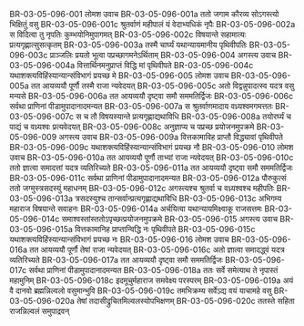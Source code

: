 BR-03-05-096-001	लोमश उवाच
BR-03-05-096-001a	ततो जगाम कौरव्य सोऽगस्त्यो भिक्षितुं वसु
BR-03-05-096-001c	श्रुतर्वाणं महीपालं यं वेदाभ्यधिकं नृपैः
BR-03-05-096-002a	स विदित्वा तु नृपतिः कुम्भयोनिमुपागमत्
BR-03-05-096-002c	विषयान्ते सहामात्यः प्रत्यगृह्णात्सुसत्कृतम्
BR-03-05-096-003a	तस्मै चार्घ्यं यथान्यायमानीय पृथिवीपतिः
BR-03-05-096-003c	प्राञ्जलिः प्रयतो भूत्वा पप्रच्छागमनेऽर्थिताम्
BR-03-05-096-004	अगस्त्य उवाच
BR-03-05-096-004a	वित्तार्थिनमनुप्राप्तं विद्धि मां पृथिवीपते
BR-03-05-096-004c	यथाशक्त्यविहिंस्यान्यान्संविभागं प्रयच्छ मे
BR-03-05-096-005	लोमश उवाच
BR-03-05-096-005a	तत आयव्ययौ पूर्णौ तस्मै राजा न्यवेदयत्
BR-03-05-096-005c	अतो विद्वन्नुपादत्स्व यदत्र वसु मन्यसे
BR-03-05-096-006a	तत आयव्ययौ दृष्ट्वा समौ सममतिर्द्विजः
BR-03-05-096-006c	सर्वथा प्राणिनां पीडामुपादानादमन्यत
BR-03-05-096-007a	स श्रुतर्वाणमादाय वध्र्यश्वमगमत्ततः
BR-03-05-096-007c	स च तौ विषयस्यान्ते प्रत्यगृह्णाद्यथाविधि
BR-03-05-096-008a	तयोरर्घ्यं च पाद्यं च वध्र्यश्वः प्रत्यवेदयत्
BR-03-05-096-008c	अनुज्ञाप्य च पप्रच्छ प्रयोजनमुपक्रमे
BR-03-05-096-009	अगस्त्य उवाच
BR-03-05-096-009a	वित्तकामाविह प्राप्तौ विद्ध्यावां पृथिवीपते
BR-03-05-096-009c	यथाशक्त्यविहिंस्यान्यान्संविभागं प्रयच्छ नौ
BR-03-05-096-010	लोमश उवाच
BR-03-05-096-010a	तत आयव्ययौ पूर्णौ ताभ्यां राजा न्यवेदयत्
BR-03-05-096-010c	ततो ज्ञात्वा समादत्तां यदत्र व्यतिरिच्यते
BR-03-05-096-011a	तत आयव्ययौ दृष्ट्वा समौ सममतिर्द्विजः
BR-03-05-096-011c	सर्वथा प्राणिनां पीडामुपादानादमन्यत
BR-03-05-096-012a	पौरुकुत्सं ततो जग्मुस्त्रसदस्युं महाधनम्
BR-03-05-096-012c	अगस्त्यश्च श्रुतर्वा च वध्र्यश्वश्च महीपतिः
BR-03-05-096-013a	त्रसदस्युश्च तान्सर्वान्प्रत्यगृह्णाद्यथाविधि
BR-03-05-096-013c	अभिगम्य महाराज विषयान्ते सवाहनः
BR-03-05-096-014a	अर्चयित्वा यथान्यायमिक्ष्वाकू राजसत्तमः
BR-03-05-096-014c	समाश्वस्तांस्ततोऽपृच्छत्प्रयोजनमुपक्रमे
BR-03-05-096-015	अगस्त्य उवाच
BR-03-05-096-015a	वित्तकामानिह प्राप्तान्विद्धि नः पृथिवीपते
BR-03-05-096-015c	यथाशक्त्यविहिंस्यान्यान्संविभागं प्रयच्छ नः
BR-03-05-096-016	लोमश उवाच
BR-03-05-096-016a	तत आयव्ययौ पूर्णौ तेषां राजा न्यवेदयत्
BR-03-05-096-016c	अतो ज्ञात्वा समादद्ध्वं यदत्र व्यतिरिच्यते
BR-03-05-096-017a	तत आयव्ययौ दृष्ट्वा समौ सममतिर्द्विजः
BR-03-05-096-017c	सर्वथा प्राणिनां पीडामुपादानादमन्यत
BR-03-05-096-018a	ततः सर्वे समेत्याथ ते नृपास्तं महामुनिम्
BR-03-05-096-018c	इदमूचुर्महाराज समवेक्ष्य परस्परम्
BR-03-05-096-019a	अयं वै दानवो ब्रह्मन्निल्वलो वसुमान्भुवि
BR-03-05-096-019c	तमभिक्रम्य सर्वेऽद्य वयं याचामहे वसु
BR-03-05-096-020a	तेषां तदासीद्रुचितमिल्वलस्योपभिक्षणम्
BR-03-05-096-020c	ततस्ते सहिता राजन्निल्वलं समुपाद्रवन्
